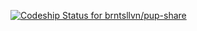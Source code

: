 [ ![Codeship Status for brntsllvn/pup-share](https://codeship.com/projects/ef8b0e40-e257-0132-1e88-4ea0dd54b93d/status?branch=master)](https://codeship.com/projects/81443)

